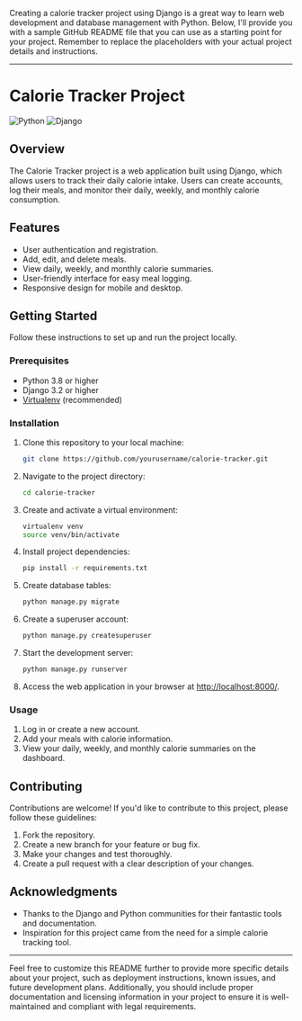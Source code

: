 
Creating a calorie tracker project using Django is a great way to learn web development and database management with Python. Below, I'll provide you with a sample GitHub README file that you can use as a starting point for your project. Remember to replace the placeholders with your actual project details and instructions.

---

# Calorie Tracker Project

![Python](https://img.shields.io/badge/Python-3.8%2B-blue)
![Django](https://img.shields.io/badge/Django-3.2%2B-green)

## Overview

The Calorie Tracker project is a web application built using Django, which allows users to track their daily calorie intake. Users can create accounts, log their meals, and monitor their daily, weekly, and monthly calorie consumption.

## Features

- User authentication and registration.
- Add, edit, and delete meals.
- View daily, weekly, and monthly calorie summaries.
- User-friendly interface for easy meal logging.
- Responsive design for mobile and desktop.

## Getting Started

Follow these instructions to set up and run the project locally.

### Prerequisites

- Python 3.8 or higher
- Django 3.2 or higher
- [Virtualenv](https://pypi.org/project/virtualenv/) (recommended)

### Installation

1. Clone this repository to your local machine:

   ```bash
   git clone https://github.com/yourusername/calorie-tracker.git
   ```

2. Navigate to the project directory:

   ```bash
   cd calorie-tracker
   ```

3. Create and activate a virtual environment:

   ```bash
   virtualenv venv
   source venv/bin/activate
   ```

4. Install project dependencies:

   ```bash
   pip install -r requirements.txt
   ```

5. Create database tables:

   ```bash
   python manage.py migrate
   ```

6. Create a superuser account:

   ```bash
   python manage.py createsuperuser
   ```

7. Start the development server:

   ```bash
   python manage.py runserver
   ```

8. Access the web application in your browser at [http://localhost:8000/](http://localhost:8000/).

### Usage

1. Log in or create a new account.
2. Add your meals with calorie information.
3. View your daily, weekly, and monthly calorie summaries on the dashboard.

## Contributing

Contributions are welcome! If you'd like to contribute to this project, please follow these guidelines:

1. Fork the repository.
2. Create a new branch for your feature or bug fix.
3. Make your changes and test thoroughly.
4. Create a pull request with a clear description of your changes.


## Acknowledgments

- Thanks to the Django and Python communities for their fantastic tools and documentation.
- Inspiration for this project came from the need for a simple calorie tracking tool.

---

Feel free to customize this README further to provide more specific details about your project, such as deployment instructions, known issues, and future development plans. Additionally, you should include proper documentation and licensing information in your project to ensure it is well-maintained and compliant with legal requirements.
